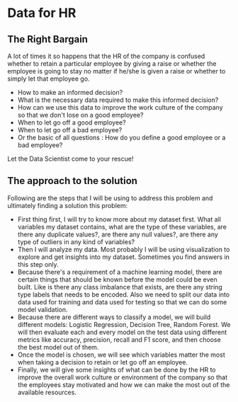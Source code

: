 # Data for HR

## The Right Bargain
A lot of times it so happens that the HR of the company is confused whether to retain a particular employee by giving a raise or whether the employee is going to stay no matter if he/she is given a raise or whether to simply let that employee go.
* How to make an informed decision?
* What is the necessary data required to make this informed decision?
* How can we use this data to improve the work culture of the company so that we don't lose on a good employee?
* When to let go off a good employee?
* When to let go off a bad employee?
* Or the basic of all questions : How do you define a good employee or a bad employee?

Let the Data Scientist come to your rescue!

## The approach to the solution
Following are the steps that I will be using to address this problem and ultimately finding a solution this problem:
* First thing first, I will try to know more about my dataset first. What all variables my dataset contains, what are the type of these variables, are there any duplicate values?, are there any null values?, are there any type of outliers in any kind of variables?
* Then I will analyze my data. Most probably I will be using visualization to explore and get insights into my dataset. Sometimes you find answers in this step only.
* Because there's a requirement of a machine learning model, there are certain things that should be known before the model could be even built. Like is there any class imbalance that exists, are there any string type labels that needs to be encoded. Also we need to split our data into data used for training and data used for testing so that we can do some model validation.
* Because there are different ways to classify a model, we will build different models: Logistic Regression, Decision Tree, Random Forest. We will then evaluate each and every model on the test data using different metrics like accuracy, precision, recall and F1 score, and then choose the best model out of them.
* Once the model is chosen, we will see which variables matter the most when taking a decision to retain or let go off an employee.
* Finally, we will give some insights of what can be done by the HR to improve the overall work culture or environment of the company so that the employees stay motivated and how we can make the most out of the available resources.
